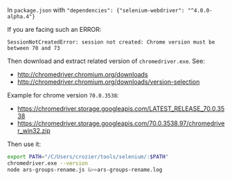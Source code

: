 In `package.json`
with `"dependencies": {"selenium-webdriver": "^4.0.0-alpha.4"}`

If you are facing such an ERROR:
```text
SessionNotCreatedError: session not created: Chrome version must be between 70 and 73
```

Then download and extract related version of `chromedriver.exe`. See:
- http://chromedriver.chromium.org/downloads
- http://chromedriver.chromium.org/downloads/version-selection

Example for chrome version `70.0.3538`:
- https://chromedriver.storage.googleapis.com/LATEST_RELEASE_70.0.3538
- https://chromedriver.storage.googleapis.com/70.0.3538.97/chromedriver_win32.zip

Then use it:
```bash
export PATH="/C/Users/crozier/tools/selenium/:$PATH"
chromedriver.exe --version
node ars-groups-rename.js &>>ars-groups-rename.log
```
